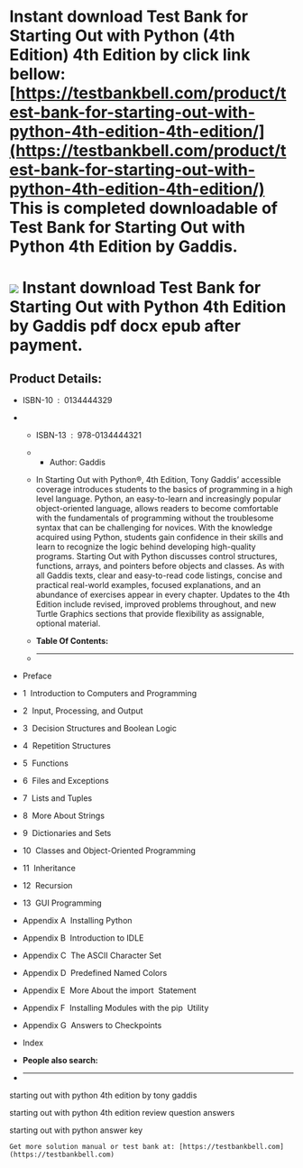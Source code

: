 Instant download **Test Bank for Starting Out with Python (4th Edition) 4th Edition** by click link bellow:  
[https://testbankbell.com/product/test-bank-for-starting-out-with-python-4th-edition-4th-edition/](https://testbankbell.com/product/test-bank-for-starting-out-with-python-4th-edition-4th-edition/)  
**This is completed downloadable of Test Bank for Starting Out with Python 4th Edition by Gaddis.**
===================================================================================================


![](https://testbankbell.com/wp-content/uploads/2023/05/41QomZI0DSL._SX258_BO1204203200_.jpg)
**Instant download Test Bank for Starting Out with Python 4th Edition by Gaddis pdf docx epub after payment.**
==============================================================================================================


**Product Details:**
--------------------


* ISBN-10 ‏ : ‎ 0134444329
* * ISBN-13 ‏ : ‎ 978-0134444321
  * * Author: Gaddis
   
  * In Starting Out with Python®, 4th Edition, Tony Gaddis’ accessible coverage introduces students to the basics of programming in a high level language. Python, an easy-to-learn and increasingly popular object-oriented language, allows readers to become comfortable with the fundamentals of programming without the troublesome syntax that can be challenging for novices. With the knowledge acquired using Python, students gain confidence in their skills and learn to recognize the logic behind developing high-quality programs. Starting Out with Python discusses control structures, functions, arrays, and pointers before objects and classes. As with all Gaddis texts, clear and easy-to-read code listings, concise and practical real-world examples, focused explanations, and an abundance of exercises appear in every chapter. Updates to the 4th Edition include revised, improved problems throughout, and new Turtle Graphics sections that provide flexibility as assignable, optional material.
  * **Table Of Contents:**
  * ----------------------
 
* Preface

* 1  Introduction to Computers and Programming

* 2  Input, Processing, and Output

* 3  Decision Structures and Boolean Logic

* 4  Repetition Structures

* 5  Functions

* 6  Files and Exceptions

* 7  Lists and Tuples

* 8  More About Strings

* 9  Dictionaries and Sets

* 10  Classes and Object-Oriented Programming

* 11  Inheritance

* 12  Recursion

* 13  GUI Programming

* Appendix A  Installing Python

* Appendix B  Introduction to IDLE

* Appendix C  The ASCII Character Set

* Appendix D  Predefined Named Colors

* Appendix E  More About the import  Statement

* Appendix F  Installing Modules with the pip  Utility

* Appendix G  Answers to Checkpoints

* Index
* **People also search:**
* -----------------------

starting out with python 4th edition by tony gaddis

starting out with python 4th edition review question answers

starting out with python answer key


    Get more solution manual or test bank at: [https://testbankbell.com](https://testbankbell.com)

